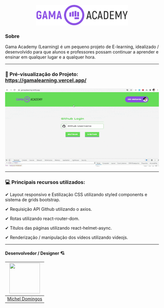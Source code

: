 <p align="center">	
  <img src="https://github.com/micheldslive/gamalearning/blob/gamalearning/src/assets/images/logo-gama.png" width="300" alt="Unform" />
</p>	

### Sobre

Gama Academy (Learning) é um pequeno projeto de E-learning, idealizado / desenvolvido para que alunos e professores possam continuar a aprender e ensinar em qualquer lugar e a qualquer hora.

-------------------------------------
### 👀 Pré-visualização do Projeto: https://gamalearning.vercel.app/
<img src="https://github.com/micheldslive/gamalearning/blob/gamalearning/demo/demo.gif" width="700"   />

-------------------------------------
### 💻 Principais recursos utilizados: 
 ✔  Layout responsivo e Estilização CSS utilizando styled components e sistema de grids bootstrap.

 ✔  Requisição API Github utilizando o axios.

 ✔  Rotas utilizando react-router-dom.

 ✔  Títulos das páginas utilizando react-helmet-async.

 ✔  Renderização / manipulação dos vídeos utilizando videojs.

-------------------------------------
#### Desenvolvedor / Designer 💘
| <img src="https://avatars.githubusercontent.com/u/55795597?v=4" width="100" height="100" /> |
| :---:  |
| [Michel Domingos](https://github.com/micheldslive) |
